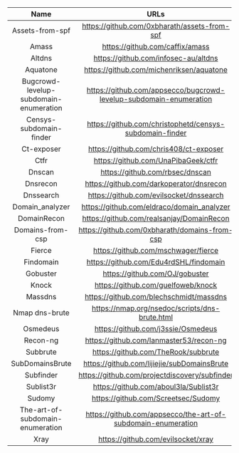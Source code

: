 | Name | URLs | 
|:---:|:---:|
| Assets-from-spf | https://github.com/0xbharath/assets-from-spf |
| Amass | https://github.com/caffix/amass |
| Altdns | https://github.com/infosec-au/altdns |
| Aquatone | https://github.com/michenriksen/aquatone |
| Bugcrowd-levelup-subdomain-enumeration | https://github.com/appsecco/bugcrowd-levelup-subdomain-enumeration |
| Censys-subdomain-finder | https://github.com/christophetd/censys-subdomain-finder |
| Ct-exposer | https://github.com/chris408/ct-exposer |
| Ctfr | https://github.com/UnaPibaGeek/ctfr |
| Dnscan | https://github.com/rbsec/dnscan |
| Dnsrecon | https://github.com/darkoperator/dnsrecon |
| Dnssearch | https://github.com/evilsocket/dnssearch | 
| Domain_analyzer | https://github.com/eldraco/domain_analyzer |
| DomainRecon | https://github.com/realsanjay/DomainRecon |
| Domains-from-csp | https://github.com/0xbharath/domains-from-csp |
| Fierce | https://github.com/mschwager/fierce |
| Findomain | https://github.com/Edu4rdSHL/findomain |
| Gobuster | https://github.com/OJ/gobuster |
| Knock | https://github.com/guelfoweb/knock |
| Massdns | https://github.com/blechschmidt/massdns |
| Nmap dns-brute | https://nmap.org/nsedoc/scripts/dns-brute.html |
| Osmedeus | https://github.com/j3ssie/Osmedeus |
| Recon-ng | https://github.com/lanmaster53/recon-ng |
| Subbrute | https://github.com/TheRook/subbrute |
| SubDomainsBrute | https://github.com/lijiejie/subDomainsBrute |
| Subfinder | https://github.com/projectdiscovery/subfinder |
| Sublist3r | https://github.com/aboul3la/Sublist3r |
| Sudomy | https://github.com/Screetsec/Sudomy |
| The-art-of-subdomain-enumeration | https://github.com/appsecco/the-art-of-subdomain-enumeration |
| Xray | https://github.com/evilsocket/xray |
